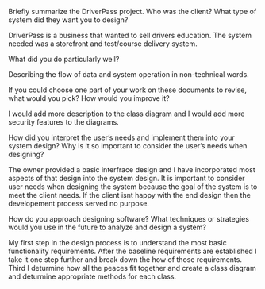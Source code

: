 Briefly summarize the DriverPass project. Who was the client? What type of system did they want you to design?

DriverPass is a business that wanted to sell drivers education. The system needed was a storefront and test/course delivery system.

What did you do particularly well?

Describing the flow of data and system operation in non-technical words.

If you could choose one part of your work on these documents to revise, what would you pick? How would you improve it?

I would add more description to the class diagram and I would add more security features to the diagrams.

How did you interpret the user’s needs and implement them into your system design? Why is it so important to consider the user’s needs when designing?

The owner provided a basic interfrace design and I have incorporated most aspects of that design into the system design. It is important to consider user needs when designing the system because the goal of the system is to meet the client needs. If the client isnt happy with the end design then the developement process served no purpose.

How do you approach designing software? What techniques or strategies would you use in the future to analyze and design a system?

My first step in the design process is to understand the most basic functionality requirements. After the baseline requirements are established I take it one step further and break down the how of those requirements. Third I deturmine how all the peaces fit together and create a class diagram and deturmine appropriate methods for each class.
